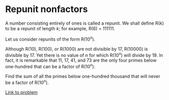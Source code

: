 # Repunit nonfactors

<p>A number consisting entirely of ones is called a repunit. We shall define R(<var>k</var>) to be a repunit of length <var>k</var>; for example, R(6) = 111111.</p>
<p>Let us consider repunits of the form R(10<sup><var>n</var></sup>).</p>
<p>Although R(10), R(100), or R(1000) are not divisible by 17, R(10000) is divisible by 17. Yet there is no value of <var>n</var> for which R(10<sup><var>n</var></sup>) will divide by 19. In fact, it is remarkable that 11, 17, 41, and 73 are the only four primes below one-hundred that can  be a factor of R(10<sup><var>n</var></sup>).</p>
<p>Find the sum of all the primes below one-hundred thousand that will never be a factor of R(10<sup><var>n</var></sup>).</p>


[Link to problem](https://projecteuler.net/problem=133)
